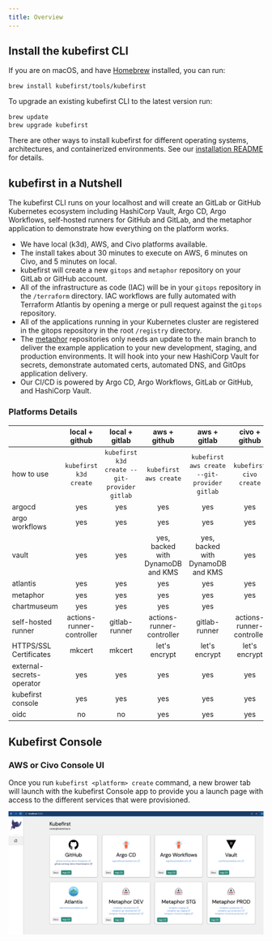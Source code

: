 ```yaml
---
title: Overview
---
```


<!-- TODO: this shoul be merged with the index (kubefirst Platforms) or better organized (with content duplication removal) -->
## Install the kubefirst CLI

If you are on macOS, and have [Homebrew](https://brew.sh) installed, you can run:

```shell
brew install kubefirst/tools/kubefirst
```

To upgrade an existing kubefirst CLI to the latest version run:

```shell
brew update
brew upgrade kubefirst
```

There are other ways to install kubefirst for different operating systems, architectures, and containerized environments. See our [installation README](https://github.com/kubefirst/kubefirst/blob/main/build/README.md) for details.

## kubefirst in a Nutshell

The kubefirst CLI runs on your localhost and will create an GitLab or GitHub Kubernetes ecosystem including HashiCorp Vault, Argo CD, Argo Workflows, self-hosted runners for GitHub and GitLab, and the metaphor application to demonstrate how everything on the platform works.

- We have local (k3d), AWS, and Civo platforms available.
- The install takes about 30 minutes to execute on AWS, 6 minutes on Civo, and 5 minutes on local.
- kubefirst will create a new `gitops` and `metaphor` repository on your GitLab or GitHub account.
- All of the infrastructure as code (IAC) will be in your `gitops` repository in the `/terraform` directory. IAC workflows are fully automated with Terraform Atlantis by opening a merge or pull request against the `gitops` repository.
- All of the applications running in your Kubernetes cluster are registered in the gitops repository in the root `/registry` directory.
- The [metaphor](../explore/metaphor.md) repositories only needs an update to the main branch to deliver the example application to your new development, staging, and production environments. It will hook into your new HashiCorp Vault for secrets, demonstrate automated certs, automated DNS, and GitOps application delivery.
- Our CI/CD is powered by Argo CD, Argo Workflows, GitLab or GitHub, and HashiCorp Vault.

### Platforms Details

<!-- TODO: this is a painful table, need to redo it -->
|   | local + github | local + gitlab | aws + github | aws + gitlab | civo + github | civo + gitlab |
|:--|:--:|:--:|:--:|:--:|:--:|:--:|
|how to use | `kubefirst k3d create` | `kubefirst k3d create --git-provider gitlab` | `kubefirst aws create` | `kubefirst aws create --git-provider gitlab` | `kubefirst civo create` | `kubefirst civo create --git-provider gitlab` |
|argocd | yes | yes | yes | yes | yes | yes |
|argo workflows | yes | yes | yes | yes | yes | yes |
|vault | yes |  yes | yes, backed with DynamoDB and KMS| yes, backed with DynamoDB and KMS| yes | yes |
|atlantis | yes | yes | yes | yes | yes | yes |
|metaphor | yes | yes | yes | yes | yes | yes |
|chartmuseum | yes | yes | yes | yes |
|self-hosted runner | actions-runner-controller | gitlab-runner | actions-runner-controller | gitlab-runner | actions-runner-controller | gitlab-runner |
|HTTPS/SSL Certificates | mkcert | mkcert | let's encrypt | let's encrypt | let's encrypt | let's encrypt |
|external-secrets-operator | yes | yes | yes | yes | yes | yes |
|kubefirst console| yes | yes | yes| yes | yes | yes |
|oidc | no | no | yes | yes | yes | yes |

## Kubefirst Console

### AWS or Civo Console UI

Once you run `kubefirst <platform> create` command, a new brower tab will launch with the kubefirst Console app to provide you a launch page with access to the different services that were provisioned.

![console ui](../img/kubefirst/github/console.png)
